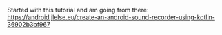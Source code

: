Started with this tutorial and am going from there: https://android.jlelse.eu/create-an-android-sound-recorder-using-kotlin-36902b3bf967
